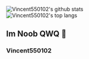 ![Vincent550102's github stats](https://github-readme-stats.vercel.app/api?username=Vincent550102&count_private=true&show_icons=true&include_all_commits=true&theme=radical)   
![Vincent550102's top langs](https://github-readme-stats.vercel.app/api/top-langs/?username=Vincent550102&layout=compact&theme=radical)

## Im Noob QWQ :8ball: 
### Vincent550102
